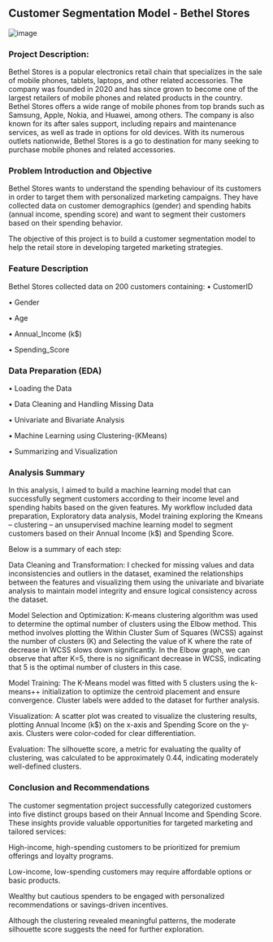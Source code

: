 ## Customer Segmentation Model - Bethel Stores

![image](https://github.com/user-attachments/assets/7fdf92c6-b56f-477f-9b14-bbce58205a6a)


### Project Description:

Bethel Stores is a popular electronics retail chain that specializes in the sale of mobile phones, tablets, laptops, and other related accessories. The company was founded in 2020 and has since grown to become one of the largest retailers of mobile phones and related products in the country. Bethel Stores offers a wide range of mobile phones from top brands such as Samsung, Apple, Nokia, and Huawei, among others. The company is also known for its after sales support, including repairs and maintenance services, as well as trade in options for old devices. With its numerous outlets nationwide, Bethel Stores is a go to destination for many seeking to purchase mobile phones and related accessories.

### Problem Introduction and Objective
Bethel Stores wants to understand the spending behaviour of its customers in order to target them with personalized marketing campaigns. They have collected data on customer demographics (gender) and spending habits (annual income, spending score) and want to segment their customers based on their spending behavior.

The objective of this project is to build a customer segmentation model to help the retail store in developing targeted marketing strategies.

### Feature Description
Bethel Stores collected data on 200 customers containing:
• CustomerID

• Gender

• Age

• Annual_Income (k$)

• Spending_Score

### Data Preparation (EDA)
•	Loading the Data

•	Data Cleaning and Handling Missing Data

•	Univariate and Bivariate Analysis

•	Machine Learning using Clustering-(KMeans)

•	Summarizing and Visualization

### Analysis Summary
In this analysis, I aimed to build a machine learning model that can successfully segment customers according to their income level and spending habits based on the given features. My workflow included data preparation, Exploratory data analysis, Model training exploring the Kmeans – clustering – an unsupervised machine learning model to segment customers based on their Annual Income (k$) and Spending Score.

Below is a summary of each step:

Data Cleaning and Transformation:  I checked for missing values and data inconsistencies and outliers in the dataset, examined the relationships between the features and visualizing them using the univariate and bivariate analysis to maintain model integrity and ensure logical consistency across the dataset.

Model Selection and Optimization:
K-means clustering algorithm was used to determine the optimal number of clusters using the Elbow method. This method involves plotting the Within Cluster Sum of Squares (WCSS) against the number of clusters (K) and Selecting the value of K where the rate of decrease in WCSS slows down significantly. In the Elbow graph, we can observe that after K=5, there is no significant decrease in WCSS, indicating that 5 is the optimal number of clusters in this case.

Model Training:
The K-Means model was fitted with 5 clusters using the k-means++ initialization to optimize the centroid placement and ensure convergence. Cluster labels were added to the dataset for further analysis.

Visualization:
A scatter plot was created to visualize the clustering results, plotting Annual Income (k$) on the x-axis and Spending Score on the y-axis. Clusters were color-coded for clear differentiation.

Evaluation:
The silhouette score, a metric for evaluating the quality of clustering, was calculated to be approximately 0.44, indicating moderately well-defined clusters.

### Conclusion and Recommendations
The customer segmentation project successfully categorized customers into five distinct groups based on their Annual Income and Spending Score. These insights provide valuable opportunities for targeted marketing and tailored services:

High-income, high-spending customers to be prioritized for premium offerings and loyalty programs.

Low-income, low-spending customers may require affordable options or basic products.

Wealthy but cautious spenders to be engaged with personalized recommendations or savings-driven incentives.

Although the clustering revealed meaningful patterns, the moderate silhouette score suggests the need for further exploration.

